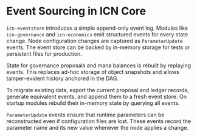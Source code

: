 # Event Sourcing in ICN Core

`icn-eventstore` introduces a simple append-only event log. Modules like `icn-governance` and `icn-economics` emit structured events for every state change. Node configuration changes are captured as `ParameterUpdate` events. The event store can be backed by in-memory storage for tests or persistent files for production.

State for governance proposals and mana balances is rebuilt by replaying events. This replaces ad-hoc storage of object snapshots and allows tamper-evident history anchored in the DAG.

To migrate existing data, export the current proposal and ledger records, generate equivalent events, and append them to a fresh event store. On startup modules rebuild their in-memory state by querying all events.

`ParameterUpdate` events ensure that runtime parameters can be reconstructed even if configuration files are lost. These events record the parameter name and its new value whenever the node applies a change.
